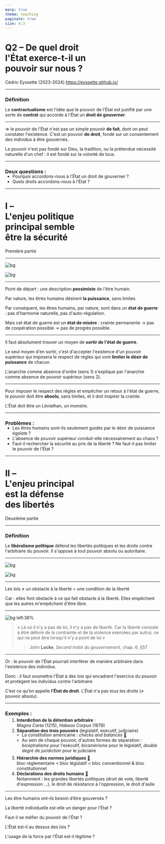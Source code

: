 ```yaml
---
marp: true
theme: teaching
paginate: true
size: 4:3
---
```


<!-- _class: titre -->

# Q2 – De quel droit <br>l'État exerce-t-il un<br> pouvoir sur nous ?  <!-- fit -->

Cédric Eyssette (2023-2024)
https://eyssette.github.io/


---
<!-- _class: definition -->
### Définition
Le **contractualisme** est l'idée que le pouvoir de l'État est justifié par une sorte de **contrat** qui accorde à l'État un **droit de gouverner**.

---
<!-- _class: fppppppp -->

&rArr; le pouvoir de l'État n'est pas un simple pouvoir **de fait**, dont on peut constater l'existence. <span data-marpit-fragment="1">C'est un pouvoir **de droit**, fondé sur un consentement des individus à être gouvernés.</span>

<span data-marpit-fragment="2">Le pouvoir n'est pas fondé sur Dieu, la tradition, ou la prétendue nécessité naturelle d'un chef : il est fondé sur la volonté de tous.</span>

<!--
≠ modèle des monarchies de droit divin : théocratique
"Tous" :
contrat sexuel : Carole Pateman. Contrat qui exclut les femmes (reléguées au domaine privée)
contrat racial : Charles W. Mills
-->

---
<!-- _class:  -->
### Deux questions :
* Pourquoi accordons-nous à l'État un droit de gouverner ?
* Quels droits accordons-nous à l'État ?



---
<!-- _class: partie -->
# I – <br>L'enjeu politique<br> principal semble <br>être la sécurité <!-- fit -->
Première partie

---
<!-- _class:  -->
![bg](https://upload.wikimedia.org/wikipedia/commons/d/d8/Thomas_Hobbes_%28portrait%29.jpg)

![bg](https://upload.wikimedia.org/wikipedia/commons/9/9d/Leviathan_livre.jpg)

---
<!-- _class: fpppp -->
Point de départ : une description **pessimiste** de l'être humain.

<span data-marpit-fragment="1">Par nature, les êtres humains désirent **la puissance**, sans limites</span>

<span data-marpit-fragment="2">Par conséquent, les êtres humains, par nature, sont dans un **état de guerre** : pas d'harmonie naturelle, pas d'auto-régulation.</span>

<span data-marpit-fragment="3">Mais cet état de guerre est un **état de misère** : </span><span data-marpit-fragment="4">crainte permanente</span><span data-marpit-fragment="5"> → pas de coopération possible</span><span data-marpit-fragment="6"> → pas de progrès possible.</span>

---
<!-- _class: fpppppppp -->
Il faut absolument trouver un moyen de **sortir de l'état de guerre**.

<span data-marpit-fragment="1">Le seul moyen d'en sortir, c'est d'accepter l'existence d'un pouvoir supérieur qui imposera le respect de règles qui vont **limiter le désir de puissance** de chacun.</span>

<span data-marpit-fragment="2">L'anarchie comme absence d'ordre (sens&nbsp;1) s'explique par l'anarchie comme absence de pouvoir supérieur (sens 2).</span>

---

Pour imposer le respect des règles et empêcher un retour à l'état de guerre, le pouvoir doit être **absolu**, sans limites, et il doit inspirer la crainte.

<span data-marpit-fragment="1">L'État doit être un Léviathan, un monstre.</span>

---
<!-- _class: fppppppp  -->
<style scoped>
ul {margin-top:-0.2em!important}
</style>
###  Problèmes :
* Les êtres humains sont-ils seulement guidés par le désir de puissance égoïste ?
* L'absence de pouvoir supérieur conduit-elle nécessairement au chaos ?
* Faut-il rechercher la sécurité au prix de la liberté ? Ne faut-il pas limiter le pouvoir de l'État ?


<!--
Point de départ :
une anthropologie pessimiste
Par nature, les êtres humains désirent la puissance, sans limites
Par conséquent : l'état de nature est un état de guerre
Mais : c'est un état de misère (pas de coopération, pas de progrès possible, crainte permanente)
Donc : il faut absolument sortir de cette situation





« [La démarche de Hobbes] consiste à déduire la nécessité du souverain de la structure des choses humaines. Hobbes y entreprend de fonder ce qu'il appelle une “science politique” [...] Au fond le projet de Hobbes est d'opérer en politique la même révolution que Galilée vient d'opérer en physique. [...] On ne lit plus dans la nature les desseins divins, mais le logos mathématique ; et l'étendue physique s'appréhende désormais géométriquement ; de même, les êtres humains [...] ne sont pas connaissables en tant que “créatures”, mais comme corps, autrement dit comme quasi-machines, [...] mus par les passions et par le désir. »

Gérard Mairet, Le principe de souveraineté

(ii) Une anthropologie pessimiste qui justifie l’existence d’un pouvoir souverain

Selon Hobbes, les hommes ont par nature un désir de puissance, qui les conduit facilement à entrer en rivalité avec autrui, pour des biens matériels ou des biens symboliques comme la gloire, le prestige, et à se méfier des autres.
Hobbes s'oppose à l'idée d'une sociabilité naturelle de l’être humain. S'il n'y a pas de pouvoir supérieur pour réguler les rapports entre individus, il ne peut y avoir d'ordre social et les individus vivent alors dans un état de guerre : l'an-archie, sur un plan vertical, comme absence de pouvoir supérieur, entraîne l'an-archie, sur un plan horizontal, comme absence d'ordre dans les relations entre individus.


Cet état de guerre est un état de misère, dans la mesure où chaque individu vit dans la crainte perpétuelle et ne peut compter que sur lui-même, ce qui rend impossible toute coopération et du coup tout progrès économique et social.
Mais pour sortir de cet état de guerre, on ne peut pas faire confiance à l’intelligence humaine, au bon sens.   L'individu peut certes saisir rationnellement que la coopération avec les autres est dans l'intérêt bien compris de chacun ; tant que l'individu n'a pas de garantie qu'autrui va coopérer, la stratégie de la défiance semble logique et inévitable.
Selon Hobbes, seule l’instauration d’un pouvoir supérieur peut imposer des limites au désir de puissance de chacun. La crainte de l’État-Léviathan vient se substituer à la crainte inter-individuelle qui empêchait toute coopération.

La raison humaine suggère, indique une piste. Si les individus parvenaient à se mettre d'accord pour que chacun accepte de limiter son désir de puissance, alors il serait possible d'éviter les causes de l'état de guerre (notamment : le meurtre, la violence, le vol). Mais on ne peut pas faire confiance à l'intelligence humaine et au bon sens. L'individu peut certes saisir rationnellement que la coopération avec les autres est dans l'intérêt bien compris de chacun ; tant que l'individu n'a pas de garantie qu'autrui va coopérer, la stratégie de la défiance semble logique et inévitable.


L’État doit-il rendre les citoyens meilleurs ?
La démocratie est-elle la garantie de lois justes ?
La politique est-elle une science ou un art ?
La politique a-t-elle besoin de la morale ?
La politique est-elle l’affaire de tous ?
-->


---
<!-- _class: partie -->
# II – <br>L'enjeu principal<br> est la défense<br> des libertés <!-- fit -->
Deuxième partie

---
<!-- _class: definition -->

### Définition

Le **libéralisme politique** défend les libertés politiques et les droits contre l'arbitraire du pouvoir. Il s'oppose à tout pouvoir absolu ou autoritaire.

---
<!-- _class:  -->
![bg](https://upload.wikimedia.org/wikipedia/commons/d/d1/JohnLocke.png)

![bg](https://images-na.ssl-images-amazon.com/images/I/713fx7bFT7L.jpg)


---

Les lois ≠ un obstacle à la liberté
<span data-marpit-fragment="1">= une condition de la liberté</span>

<span data-marpit-fragment="2">Car : elles font obstacle à ce qui fait obstacle à la liberté.</span>
<span data-marpit-fragment="3">Elles empêchent que les autres m'empêchent d'être libre.</span>

---
<!-- _class: citationC -->
![bg left:38%](https://upload.wikimedia.org/wikipedia/commons/d/d1/JohnLocke.png)
>« Là où il n'y a pas de loi, il n'y a pas de liberté. Car la liberté consiste à être délivré de la contrainte et de la violence exercées par autrui, ce qui ne peut être lorsqu'il n'y a point de loi »
>>John **Locke**, _Second traité du gouvernement_, chap. 6, §57


---
<!-- _class:  -->

Or : le pouvoir de l'État pourrait interférer de manière arbitraire dans l'existence des individus.

<span data-marpit-fragment="1">Donc : il faut soumettre l'État à des lois qui encadrent l'exercice du pouvoir et protègent les individus contre l'arbitraire</span>

<span data-marpit-fragment="2">C’est ce qu’on appelle **l’État de droit**. L'État n'a pas tous les droits (≠ pouvoir absolu).</span>


---
<!-- _class: fmmmm -->
<style scoped>
h3{margin-bottom:0}
ol{margin-top:0.2em; margin-left:1em}
ol ul {margin-left:-0.5em; margin-bottom:0.5em;margin-top:-0.2em}
</style>
### Exemples :

1) **Interdiction de la détention arbitraire** :<br>_Magna Carta_ (1215), _Habeas Corpus_ (1679)
2) **Séparation des trois pouvoirs** <span data-marpit-fragment="1">(législatif, exécutif, judiciaire)</span>
	* La constitution américaine : _checks and balances_ [:link:](https://upload.wikimedia.org/wikipedia/commons/5/55/Separation_of_Powers.jpg)
	* Au sein de chaque pouvoir, d'autres formes de séparation : <span data-marpit-fragment="1">_bicéphalisme_ pour l'exécutif</span><span data-marpit-fragment="2">, _bicamérisme_ pour le législatif</span><span data-marpit-fragment="3">, _double degré de juridiction_ pour le judiciaire</span>
3) **Hiérarchie des normes juridiques** [:link:](https://www.vie-publique.fr/infographie/23806-infographie-la-hierarchie-des-normes) <span data-marpit-fragment="1"> <br>bloc réglementaire < bloc législatif < bloc conventionnel & bloc constitutionnel</span>
4) **Déclarations des droits humains** [:link:](https://raw.githubusercontent.com/eyssette/graphviz-examples/master/diagram/droits-humains-premiere-generation.svg)<br>Notamment : <span data-marpit-fragment="1">les grandes libertés politiques (droit de vote, liberté d'expression ...)</span><span data-marpit-fragment="2">, le droit de résistance à l'oppression</span><span data-marpit-fragment="3">, le droit d'asile</span>

<!--
https://www.vie-publique.fr/sites/default/files/styles/large_full/public/infographie/hierarchie-normes.png?itok=VBNBhE2A

la séparation des pouvoirs législatifs, exécutifs et judiciaires (cf. le système des checks and balances dans la Constitution américaine) ;
le bicamérisme : la distinction au sein du pouvoir législatif entre deux chambres (en France : l’Assemblée nationale et le Sénat)
le bicéphalisme : la distinction au sein du pouvoir exécutif entre le chef de l’État et le gouvernement.
le double degré de juridiction : la distinction au sein du pouvoir judiciaire entre un Tribunal de première instance et une Cour d’appel.

hiérarchie des normes (cf. tableau ci-contre).
 Bloc de Constitutionnalité
Normes internationales
Lois
Ordonnances
Normes réglementaires (décrets, arrêtés)
Jurisprudence
Actes administratifs


L'histoire des droits humains (Déclaration des droits de l'homme et du citoyen de 1789, Déclaration universelle des droits humains de 1948, ...) manifeste quant à elle l'émergence progressive d'une revendication de droits que tout État devrait garantir et respecter.

Etat de droit : checklist
https://www.venice.coe.int/images/SITE%20IMAGES/Publications/Rule_of_Law_Checklist_FRA.pdf

 -->


 ---
 <!-- _class:  -->
 
Les être humains ont-ils besoin d’être gouvernés ?

La liberté individuelle est-elle un danger pour l'État ?

Faut-il se méfier du pouvoir de l'État ?

L'État est-il au dessus des lois ?

L'usage de la force par l'État est-il légitime ?